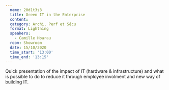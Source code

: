 ```yaml
---
  name: 20d1t3s3
  title: Green IT in the Enterprise
  content:
  category: Archi, Perf et Sécu
  format: Lightning
  speakers: 
    - Camille Hoarau
  room: Showroom
  date: 15/10/2020
  time_start: '13:00'
  time_end: '13:15'
---
```

Quick presentation of the impact of IT (hardware & infrastructure) and what is possible to do to reduce it through employee involment and new way of building IT.
